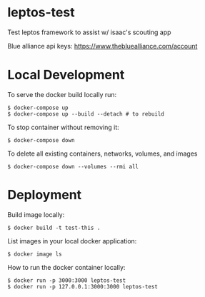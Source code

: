 # leptos-test
Test leptos framework to assist w/ isaac's scouting app

Blue alliance api keys:
https://www.thebluealliance.com/account

# Local Development

To serve the docker build locally run: 
```
$ docker-compose up
$ docker-compose up --build --detach # to rebuild
```

To stop container without removing it:
```
$ docker-compose down
```

To delete all existing containers, networks, volumes, and images
```
$ docker-compose down --volumes --rmi all
```

# Deployment

Build image locally:
```
$ docker build -t test-this .
```

List images in your local docker application:
```
$ docker image ls
```

How to run the docker container locally:
```
$ docker run -p 3000:3000 leptos-test
$ docker run -p 127.0.0.1:3000:3000 leptos-test
```

